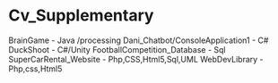 Cv_Supplementary
================

BrainGame                        -	Java /processing
Dani_Chatbot/ConsoleApplication1 -  C#
DuckShoot                        -	C#/Unity
FootballCompetition_Database     -	Sql
SuperCarRental_Website        	 -  Php,CSS,Html5,Sql,UML
WebDevLibrary	                   -	Php,css,Html5
